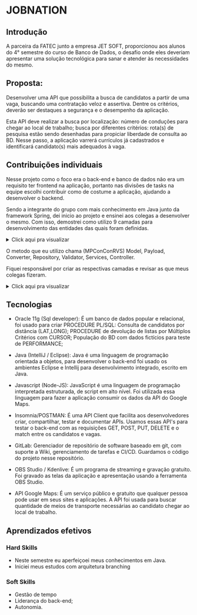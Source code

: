 #  JOBNATION

## Introdução

A parceira da FATEC junto a empresa JET SOFT, proporcionou aos alunos do 4° semestre do curso de Banco de Dados, o desafio onde eles deveriam apresentar uma solução tecnológica para sanar e atender às necessidades do mesmo. 
    
## Proposta:

Desenvolver uma API que possibilita a busca de candidatos a partir de uma vaga, buscando uma contratação veloz e assertiva. Dentre os critérios, deverão ser destaques a segurança e o desempenho da aplicação.

Esta API deve realizar a busca por localização: número de conduções para chegar ao local de trabalho; busca por diferentes critérios: rota(s) de pesquisa estão sendo desenhadas para propiciar liberdade de consulta ao BD. Nesse passo, a aplicação varrerá currículos já cadastrados e identificará candidato(s) mais adequados à vaga.

## Contribuições individuais 

Nesse projeto como o foco era o back-end e banco de dados não era um requisito ter frontend na aplicação, portanto nas divisões de tasks na equipe escolhi contribuir como de costume a aplicação, ajudando a desenvolver o backend.

Sendo a integrante do grupo com mais conhecimento em Java junto da framework Spring, dei inicio ao projeto e ensinei aos colegas a desenvolver o mesmo. Com isso, demostrei como utilizo 9 camadas para desenvolvimento das entidades das quais foram definidas.

<details>
  <summary>Click aqui pra visualizar</summary>
  <br>
   <img style="border-radius: 50%;" src="https://user-images.githubusercontent.com/61089745/164765729-75257564-823f-4901-8cb2-55be55c0759c.png" width="500px;" alt=""/>
</details>

 O metodo que eu utilizo chama (MPConConRVS) Model, Payload, Converter, Repository, Validator, Services, Controller.

Fiquei responsável por criar as respectivas camadas e revisar as que meus colegas fizeram.
<details>
  <summary>Click aqui pra visualizar</summary>
  <br>
   <img style="border-radius: 50%;" src="https://user-images.githubusercontent.com/61089745/164775826-1cccd9f0-f193-4cd6-b864-38682c7a4365.png" width="500px;" alt=""/>
</details>

## Tecnologias

- Oracle 11g (Sql developer): É um banco de dados popular e relacional, foi usado para criar PROCEDURE PL/SQL: Consulta de candidatos por distância (LAT,LONG); PROCEDURE  de devolução de listas por Múltiplos  Critérios com CURSOR; População do BD com dados fictícios para teste de PERFORMANCE;

- Java (IntelliJ / Eclipse): Java é uma linguagem de programação orientada a objetos, para desenvolver o back-end foi usado os ambientes Eclipse e Intellij para desenvolvimento integrado, escrito em Java. 

- Javascript (Node-JS): JavaScript é uma linguagem de programação interpretada estruturada, de script em alto nível. Foi utilizada essa linguagem para fazer a aplicação consumir os dados da API do Google Maps.

- Insomnia/POSTMAN:  É uma API Client que facilita aos desenvolvedores criar, compartilhar, testar e documentar APIs. Usamos essas API's para testar o back-end com as requisições GET, POST, PUT, DELETE e o match entre os candidatos e vagas.

- GitLab: Gerenciador de repositório de software baseado em git, com suporte a Wiki, gerenciamento de tarefas e CI/CD. Guardamos o código do projeto nesse repositório.

- OBS Studio / Kdenlive: É um programa de streaming e gravação gratuito. Foi gravado as telas da aplicação e apresentação usando a ferramenta OBS Studio.

- API Google Maps: É um serviço público e gratuito que qualquer pessoa pode usar em seus sites e aplicações. A API foi usada para buscar quantidade de meios de transporte necessárias ao candidato chegar ao local de trabalho.

## Aprendizados efetivos

### Hard Skills 

- Neste semestre eu aperfeiçoei meus conhecimentos em Java.
- Iniciei meus estudos com arquitetura branching

### Soft Skills
 - Gestão de tempo
 - Liderança do back-end;
 - Autonomia.
